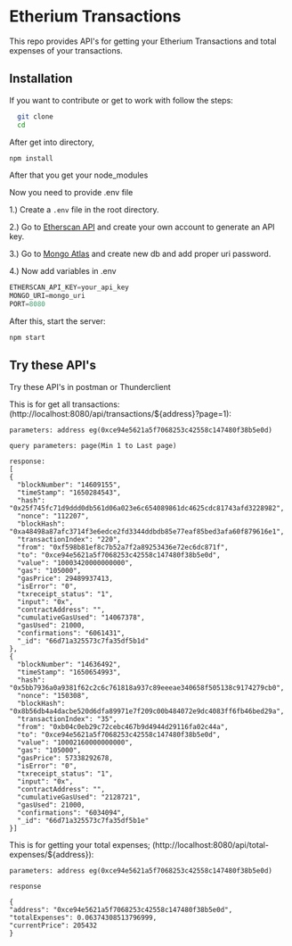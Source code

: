 
# Etherium Transactions
This repo provides API's for getting your Etherium Transactions and total expenses of your transactions.




## Installation

If you want to contribute or get to work with follow the steps:

```bash
  git clone 
  cd
```

After get into directory, 
```bash
npm install
```

After that you get your node_modules

Now you need to provide .env file

1.) Create a `.env` file in the root directory.

2.) Go to [Etherscan API](https://docs.etherscan.io/) and create your own account to generate an API key.

3.) Go to [Mongo Atlas](https://cloud.mongodb.com/v2/65f66512ce22070bf8f213fb#/overview) and create new db and add proper uri password.

4.) Now add variables in .env 
```js
ETHERSCAN_API_KEY=your_api_key
MONGO_URI=mongo_uri
PORT=8080
```

After this, start the server:
```bash
npm start
```

## Try these API's 
Try these API's in postman or Thunderclient

This is for get all transactions: (http://localhost:8080/api/transactions/${address}?page=1):

    parameters: address eg(0xce94e5621a5f7068253c42558c147480f38b5e0d)

    query parameters: page(Min 1 to Last page)

    response:
    [
    {
      "blockNumber": "14609155",
      "timeStamp": "1650284543",
      "hash": "0x25f745fc71d9ddd0db561d06a023e6c654089861dc4625cdc81743afd3228982",
      "nonce": "112207",
      "blockHash": "0xa48498a87afc3714f3e6edce2fd3344ddbdb85e77eaf85bed3afa60f879616e1",
      "transactionIndex": "220",
      "from": "0xf598b81ef8c7b52a7f2a89253436e72ec6dc871f",
      "to": "0xce94e5621a5f7068253c42558c147480f38b5e0d",
      "value": "10003420000000000",
      "gas": "105000",
      "gasPrice": 29489937413,
      "isError": "0",
      "txreceipt_status": "1",
      "input": "0x",
      "contractAddress": "",
      "cumulativeGasUsed": "14067378",
      "gasUsed": 21000,
      "confirmations": "6061431",
      "_id": "66d71a325573c7fa35df5b1d"
    },
    {
      "blockNumber": "14636492",
      "timeStamp": "1650654993",
      "hash": "0x5bb7936a0a9381f62c2c6c761818a937c89eeeae340658f505138c9174279cb0",
      "nonce": "150308",
      "blockHash": "0x8b56db4a4dacbe520d6dfa89971e7f209c00b484072e9dc4083ff6fb46bed29a",
      "transactionIndex": "35",
      "from": "0xb04c0eb29c72cebc467b9d4944d29116fa02c44a",
      "to": "0xce94e5621a5f7068253c42558c147480f38b5e0d",
      "value": "10002160000000000",
      "gas": "105000",
      "gasPrice": 57338292678,
      "isError": "0",
      "txreceipt_status": "1",
      "input": "0x",
      "contractAddress": "",
      "cumulativeGasUsed": "2128721",
      "gasUsed": 21000,
      "confirmations": "6034094",
      "_id": "66d71a325573c7fa35df5b1e"
    }]

This is for getting your total expenses; (http://localhost:8080/api/total-expenses/${address}):

    parameters: address eg(0xce94e5621a5f7068253c42558c147480f38b5e0d)

    response

    {
    "address": "0xce94e5621a5f7068253c42558c147480f38b5e0d",
    "totalExpenses": 0.06374308513796999,
    "currentPrice": 205432
    }
